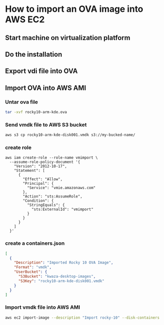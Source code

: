 # How to import an OVA image into AWS EC2

## Start machine on virtualization platform

## Do the installation

## Export vdi file into OVA

## Import OVA into AWS AMI

### Untar ova file

```bash
tar -xvf rocky10-arm-kde.ova
```

### Send vmdk file to AWS S3 bucket

```bash
aws s3 cp rocky10-arm-kde-disk001.vmdk s3://my-bucked-name/
```

### create role

```shell
aws iam create-role --role-name vmimport \
  --assume-role-policy-document '{
    "Version": "2012-10-17",
    "Statement": [
      {
        "Effect": "Allow",
        "Principal": {
          "Service": "vmie.amazonaws.com"
        },
        "Action": "sts:AssumeRole",
        "Condition": {
          "StringEquals": {
            "sts:ExternalId": "vmimport"
          }
        }
      }
    ]
  }'
```

### create a containers.json

```json
[
  {
    "Description": "Imported Rocky 10 OVA Image",
    "Format": "vmdk",
    "UserBucket": {
      "S3Bucket": "kwaza-desktop-images",
      "S3Key": "rocky10-arm-kde-disk001.vmdk"
    }
  }
]
```

### Import vmdk file into AWS AMI

```bash
aws ec2 import-image --description "Import rocky-10" --disk-containers  file://containers.json